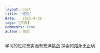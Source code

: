 ```yaml
---
layout: post
title: "感受"
date:   2025-4-26
tags: [资源]
comments: true
author: 测试
---
```


学习的过程充实而有充满挑战
探索的路永无止境
